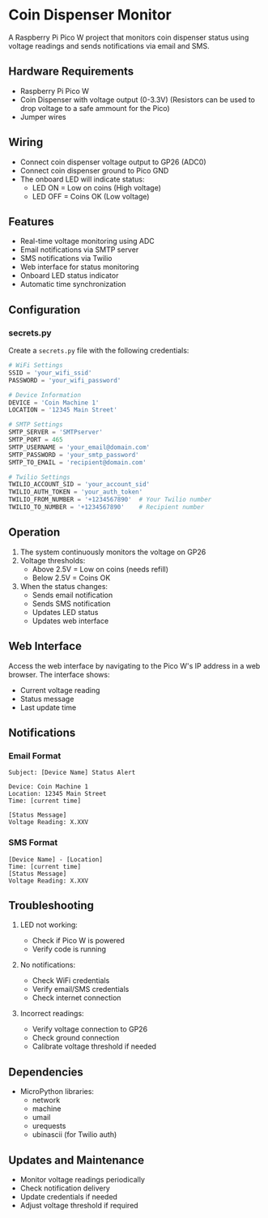 # Coin Dispenser Monitor

A Raspberry Pi Pico W project that monitors coin dispenser status using voltage readings and sends notifications via email and SMS.

## Hardware Requirements

- Raspberry Pi Pico W
- Coin Dispenser with voltage output (0-3.3V) (Resistors can be used to drop voltage to a safe ammount for the Pico)
- Jumper wires

## Wiring

- Connect coin dispenser voltage output to GP26 (ADC0)
- Connect coin dispenser ground to Pico GND
- The onboard LED will indicate status:
  - LED ON = Low on coins (High voltage)
  - LED OFF = Coins OK (Low voltage)

## Features

- Real-time voltage monitoring using ADC
- Email notifications via SMTP server
- SMS notifications via Twilio
- Web interface for status monitoring
- Onboard LED status indicator
- Automatic time synchronization

## Configuration

### secrets.py
Create a `secrets.py` file with the following credentials:
```python
# WiFi Settings
SSID = 'your_wifi_ssid'
PASSWORD = 'your_wifi_password'

# Device Information
DEVICE = 'Coin Machine 1'
LOCATION = '12345 Main Street'

# SMTP Settings
SMTP_SERVER = 'SMTPserver'
SMTP_PORT = 465
SMTP_USERNAME = 'your_email@domain.com'
SMTP_PASSWORD = 'your_smtp_password'
SMTP_TO_EMAIL = 'recipient@domain.com'

# Twilio Settings
TWILIO_ACCOUNT_SID = 'your_account_sid'
TWILIO_AUTH_TOKEN = 'your_auth_token'
TWILIO_FROM_NUMBER = '+1234567890'  # Your Twilio number
TWILIO_TO_NUMBER = '+1234567890'    # Recipient number
```

## Operation

1. The system continuously monitors the voltage on GP26
2. Voltage thresholds:
   - Above 2.5V = Low on coins (needs refill)
   - Below 2.5V = Coins OK
3. When the status changes:
   - Sends email notification
   - Sends SMS notification
   - Updates LED status
   - Updates web interface

## Web Interface

Access the web interface by navigating to the Pico W's IP address in a web browser. The interface shows:
- Current voltage reading
- Status message
- Last update time

## Notifications

### Email Format
```
Subject: [Device Name] Status Alert

Device: Coin Machine 1
Location: 12345 Main Street
Time: [current time]

[Status Message]
Voltage Reading: X.XXV
```

### SMS Format
```
[Device Name] - [Location]
Time: [current time]
[Status Message]
Voltage Reading: X.XXV
```

## Troubleshooting

1. LED not working:
   - Check if Pico W is powered
   - Verify code is running

2. No notifications:
   - Check WiFi credentials
   - Verify email/SMS credentials
   - Check internet connection

3. Incorrect readings:
   - Verify voltage connection to GP26
   - Check ground connection
   - Calibrate voltage threshold if needed

## Dependencies

- MicroPython libraries:
  - network
  - machine
  - umail
  - urequests
  - ubinascii (for Twilio auth)

## Updates and Maintenance

- Monitor voltage readings periodically
- Check notification delivery
- Update credentials if needed
- Adjust voltage threshold if required
